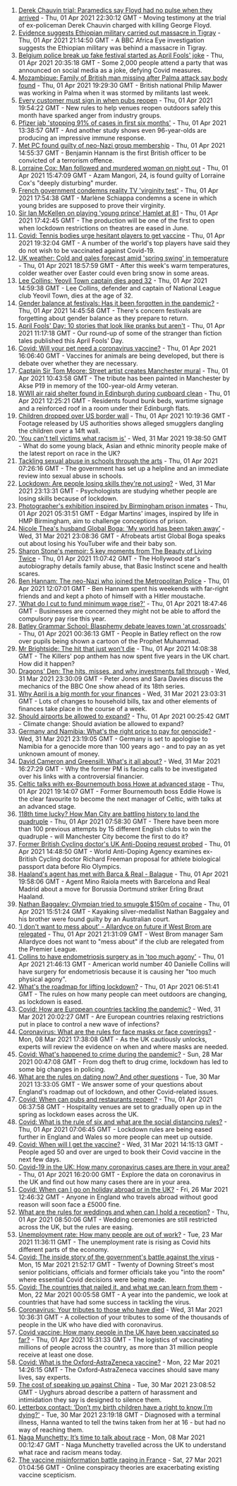 1. [Derek Chauvin trial: Paramedics say Floyd had no pulse when they arrived](https://www.bbc.co.uk/news/world-us-canada-56606418) - Thu, 01 Apr 2021 22:30:12 GMT - Moving testimony at the trial of ex-policeman Derek Chauvin charged with killing George Floyd.
2. [Evidence suggests Ethiopian military carried out massacre in Tigray](https://www.bbc.co.uk/news/world-africa-56603022) - Thu, 01 Apr 2021 21:14:50 GMT - A BBC Africa Eye investigation suggests the Ethiopian military was behind a massacre in Tigray.
3. [Belgium police break up fake festival started as April Fools' joke](https://www.bbc.co.uk/news/world-europe-56606420) - Thu, 01 Apr 2021 20:35:18 GMT - Some 2,000 people attend a party that was announced on social media as a joke, defying Covid measures.
4. [Mozambique: Family of British man missing after Palma attack say body found](https://www.bbc.co.uk/news/uk-56610692) - Thu, 01 Apr 2021 19:29:30 GMT - British national Philip Mawer was working in Palma when it was stormed by militants last week.
5. [Every customer must sign in when pubs reopen](https://www.bbc.co.uk/news/business-56608632) - Thu, 01 Apr 2021 19:54:22 GMT - New rules to help venues reopen outdoors safely this month have sparked anger from industry groups.
6. [Pfizer jab 'stopping 91% of cases in first six months'](https://www.bbc.co.uk/news/health-56011982) - Thu, 01 Apr 2021 13:38:57 GMT - And another study shows even 96-year-olds are producing an impressive immune response.
7. [Met PC found guilty of neo-Nazi group membership](https://www.bbc.co.uk/news/uk-england-london-56604470) - Thu, 01 Apr 2021 14:55:37 GMT - Benjamin Hannam is the first British officer to be convicted of a terrorism offence.
8. [Lorraine Cox: Man followed and murdered woman on night out](https://www.bbc.co.uk/news/uk-england-devon-56569863) - Thu, 01 Apr 2021 15:47:09 GMT - Azam Mangori, 24, is found guilty of Lorraine Cox's "deeply disturbing" murder.
9. [French government condemns reality TV 'virginity test'](https://www.bbc.co.uk/news/world-europe-56600958) - Thu, 01 Apr 2021 17:54:38 GMT - Marlène Schiappa condemns a scene in which young brides are supposed to prove their virginity.
10. [Sir Ian McKellen on playing 'young prince' Hamlet at 81](https://www.bbc.co.uk/news/entertainment-arts-56603315) - Thu, 01 Apr 2021 17:42:45 GMT - The production will be one of the first to open when lockdown restrictions on theatres are eased in June.
11. [Covid: Tennis bodies urge hesitant players to get vaccine](https://www.bbc.co.uk/news/world-56610522) - Thu, 01 Apr 2021 19:32:04 GMT - A number of the world's top players have said they do not wish to be vaccinated against Covid-19.
12. [UK weather: Cold and gales forecast amid 'spring swing' in temperature](https://www.bbc.co.uk/news/uk-56606817) - Thu, 01 Apr 2021 18:57:59 GMT - After this week's warm temperatures, colder weather over Easter could even bring snow in some areas.
13. [Lee Collins: Yeovil Town captain dies aged 32](https://www.bbc.co.uk/sport/football/56604703) - Thu, 01 Apr 2021 14:59:38 GMT - Lee Collins, defender and captain of National League club Yeovil Town, dies at the age of 32.
14. [Gender balance at festivals: Has it been forgotten in the pandemic?](https://www.bbc.co.uk/news/newsbeat-56591249) - Thu, 01 Apr 2021 14:45:58 GMT - There's concern festivals are forgetting about gender balance as they prepare to return.
15. [April Fools' Day: 10 stories that look like pranks but aren't](https://www.bbc.co.uk/news/uk-56597184) - Thu, 01 Apr 2021 11:17:18 GMT - Our round-up of some of the stranger than fiction tales published this April Fools' Day.
16. [Covid: Will your pet need a coronavirus vaccine?](https://www.bbc.co.uk/news/world-56602311) - Thu, 01 Apr 2021 16:06:40 GMT - Vaccines for animals are being developed, but there is debate over whether they are necessary.
17. [Captain Sir Tom Moore: Street artist creates Manchester mural](https://www.bbc.co.uk/news/uk-england-manchester-56601196) - Thu, 01 Apr 2021 10:43:58 GMT - The tribute has been painted in Manchester by Akse P19 in memory of the 100-year-old Army veteran.
18. [WWII air raid shelter found in Edinburgh during cupboard clean](https://www.bbc.co.uk/news/uk-scotland-edinburgh-east-fife-56604486) - Thu, 01 Apr 2021 12:25:21 GMT - Residents found bunk beds, wartime signage and a reinforced roof in a room under their Edinburgh flats.
19. [Children dropped over US border wall](https://www.bbc.co.uk/news/world-us-canada-56603312) - Thu, 01 Apr 2021 10:19:36 GMT - Footage released by US authorities shows alleged smugglers dangling the children over a 14ft wall.
20. ['You can't tell victims what racism is'](https://www.bbc.co.uk/news/uk-56595883) - Wed, 31 Mar 2021 19:38:50 GMT - What do some young black, Asian and ethnic minority people make of the latest report on race in the UK?
21. [Tackling sexual abuse in schools through the arts](https://www.bbc.co.uk/news/education-56597853) - Thu, 01 Apr 2021 07:26:16 GMT - The government has set up a helpline and an immediate review into sexual abuse in schools.
22. [Lockdown: Are people losing skills they're not using?](https://www.bbc.co.uk/news/education-56592099) - Wed, 31 Mar 2021 23:13:31 GMT - Psychologists are studying whether people are losing skills because of lockdown.
23. [Photographer's exhibition inspired by Birmingham prison inmates](https://www.bbc.co.uk/news/uk-england-birmingham-56089541) - Thu, 01 Apr 2021 05:31:51 GMT - Edgar Martins' images, inspired by life in HMP Birmingham, aim to challenge conceptions of prison.
24. [Nicole Thea's husband Global Boga: 'My world has been taken away’](https://www.bbc.co.uk/news/newsbeat-56594760) - Wed, 31 Mar 2021 23:08:36 GMT - Afrobeats artist Global Boga speaks out about losing his YouTuber wife and their baby son.
25. [Sharon Stone's memoir: 5 key moments from The Beauty of Living Twice](https://www.bbc.co.uk/news/entertainment-arts-56587796) - Thu, 01 Apr 2021 11:07:42 GMT - The Hollywood star's autobiography details family abuse, that Basic Instinct scene and health scares.
26. [Ben Hannam: The neo-Nazi who joined the Metropolitan Police](https://www.bbc.co.uk/news/uk-56414713) - Thu, 01 Apr 2021 12:07:01 GMT - Ben Hannam spent his weekends with far-right friends and and kept a photo of himself with a Hitler moustache.
27. ['What do I cut to fund minimum wage rise?'](https://www.bbc.co.uk/news/business-56608635) - Thu, 01 Apr 2021 18:47:46 GMT - Businesses are concerned they might not be able to afford the compulsory pay rise this year.
28. [Batley Grammar School: Blasphemy debate leaves town 'at crossroads'](https://www.bbc.co.uk/news/uk-england-leeds-56590417) - Thu, 01 Apr 2021 00:36:13 GMT - People in Batley reflect on the row over pupils being shown a cartoon of the Prophet Muhammad.
29. [Mr Brightside: The hit that just won't die](https://www.bbc.co.uk/news/entertainment-arts-56601090) - Thu, 01 Apr 2021 14:08:38 GMT - The Killers' pop anthem has now spent five years in the UK chart. How did it happen?
30. [Dragons' Den: The hits, misses, and why investments fall through](https://www.bbc.co.uk/news/entertainment-arts-56482374) - Wed, 31 Mar 2021 23:30:09 GMT - Peter Jones and Sara Davies discuss the mechanics of the BBC One show ahead of its 18th series.
31. [Why April is a big month for your finances](https://www.bbc.co.uk/news/business-56576295) - Wed, 31 Mar 2021 23:03:31 GMT - Lots of changes to household bills, tax and other elements of finances take place in the course of a week.
32. [Should airports be allowed to expand?](https://www.bbc.co.uk/news/science-environment-56567182) - Thu, 01 Apr 2021 00:25:42 GMT - Climate change: Should aviation be allowed to expand?
33. [Germany and Namibia: What's the right price to pay for genocide?](https://www.bbc.co.uk/news/stories-56583994) - Wed, 31 Mar 2021 23:19:05 GMT - Germany is set to apologise to Namibia for a genocide more than 100 years ago - and to pay an as yet unknown amount of money.
34. [David Cameron and Greensill: What's it all about?](https://www.bbc.co.uk/news/uk-politics-56578838) - Wed, 31 Mar 2021 16:27:29 GMT - Why the former PM is facing calls to be investigated over his links with a controversial financier.
35. [Celtic talks with ex-Bournemouth boss Howe at advanced stage](https://www.bbc.co.uk/sport/football/56606121) - Thu, 01 Apr 2021 19:14:07 GMT - Former Bournemouth boss Eddie Howe is the clear favourite to become the next manager of Celtic, with talks at an advanced stage.
36. [118th time lucky? How Man City are battling history to land the quadruple](https://www.bbc.co.uk/sport/football/56591844) - Thu, 01 Apr 2021 07:58:30 GMT - There have been more than 100 previous attempts by 15 different English clubs to win the quadruple - will Manchester City become the first to do it?
37. [Former British Cycling doctor's UK Anti-Doping request probed](https://www.bbc.co.uk/sport/cycling/56603585) - Thu, 01 Apr 2021 14:48:50 GMT - World Anti-Doping Agency examines ex-British Cycling doctor Richard Freeman proposal for athlete biological passport data before Rio Olympics.
38. [Haaland's agent has met with Barca & Real - Balague](https://www.bbc.co.uk/sport/football/56607216) - Thu, 01 Apr 2021 19:58:06 GMT - Agent Mino Raiola meets with Barcelona and Real Madrid about a move for Borussia Dortmund striker Erling Braut Haaland.
39. [Nathan Baggaley: Olympian tried to smuggle $150m of cocaine](https://www.bbc.co.uk/news/world-australia-56607790) - Thu, 01 Apr 2021 15:51:24 GMT - Kayaking silver-medallist Nathan Baggaley and his brother were found guilty by an Australian court.
40. ['I don't want to mess about' - Allardyce on future if West Brom are relegated](https://www.bbc.co.uk/sport/football/56610132) - Thu, 01 Apr 2021 21:31:09 GMT - West Brom manager Sam Allardyce does not want to "mess about" if the club are relegated from the Premier League.
41. [Collins to have endometriosis surgery as in 'too much agony'](https://www.bbc.co.uk/sport/tennis/56611116) - Thu, 01 Apr 2021 21:46:13 GMT - American world number 40 Danielle Collins will have surgery for endometriosis because it is causing her "too much physical agony".
42. [What's the roadmap for lifting lockdown?](https://www.bbc.co.uk/news/explainers-52530518) - Thu, 01 Apr 2021 06:51:41 GMT - The rules on how many people can meet outdoors are changing, as lockdown is eased.
43. [Covid: How are European countries tackling the pandemic?](https://www.bbc.co.uk/news/explainers-53640249) - Wed, 31 Mar 2021 20:02:27 GMT - Are European countries relaxing restrictions put in place to control a new wave of infections?
44. [Coronavirus: What are the rules for face masks or face coverings?](https://www.bbc.co.uk/news/health-51205344) - Mon, 08 Mar 2021 17:38:08 GMT - As the UK cautiously unlocks, experts will review the evidence on when and where masks are needed.
45. [Covid: What's happened to crime during the pandemic?](https://www.bbc.co.uk/news/56463680) - Sun, 28 Mar 2021 00:47:08 GMT - From dog theft to drug crime, lockdown has led to some big changes in policing.
46. [What are the rules on dating now? And other questions](https://www.bbc.co.uk/news/world-asia-china-51176409) - Tue, 30 Mar 2021 13:33:05 GMT - We answer some of your questions about England's roadmap out of lockdown, and other Covid-related issues.
47. [Covid: When can pubs and restaurants reopen?](https://www.bbc.co.uk/news/business-52977388) - Thu, 01 Apr 2021 06:37:58 GMT - Hospitality venues are set to gradually open up in the spring as lockdown eases across the UK.
48. [Covid: What is the rule of six and what are the social distancing rules?](https://www.bbc.co.uk/news/uk-51506729) - Thu, 01 Apr 2021 07:06:45 GMT - Lockdown rules are being eased further in England and Wales so more people can meet up outside.
49. [Covid: When will I get the vaccine?](https://www.bbc.co.uk/news/health-55045639) - Wed, 31 Mar 2021 14:15:13 GMT - People aged 50 and over are urged to book their Covid vaccine in the next few days.
50. [Covid-19 in the UK: How many coronavirus cases are there in your area?](https://www.bbc.co.uk/news/uk-51768274) - Thu, 01 Apr 2021 16:20:00 GMT - Explore the data on coronavirus in the UK and find out how many cases there are in your area.
51. [Covid: When can I go on holiday abroad or in the UK?](https://www.bbc.co.uk/news/explainers-52646738) - Fri, 26 Mar 2021 12:46:32 GMT - Anyone in England who travels abroad without good reason will soon face a £5000 fine.
52. [What are the rules for weddings and when can I hold a reception?](https://www.bbc.co.uk/news/explainers-52811509) - Thu, 01 Apr 2021 08:50:06 GMT - Wedding ceremonies are still restricted across the UK, but the rules are easing.
53. [Unemployment rate: How many people are out of work?](https://www.bbc.co.uk/news/business-52660591) - Tue, 23 Mar 2021 11:36:11 GMT - The unemployment rate is rising as Covid hits different parts of the economy.
54. [Covid: The inside story of the government's battle against the virus](https://www.bbc.co.uk/news/uk-politics-56361599) - Mon, 15 Mar 2021 21:52:17 GMT - Twenty of Downing Street's most senior politicians, officials and former officials take you "into the room" where essential Covid decisions were being made.
55. [Covid: The countries that nailed it, and what we can learn from them](https://www.bbc.co.uk/news/uk-56455030) - Mon, 22 Mar 2021 00:05:58 GMT - A year into the pandemic, we look at countries that have had some success in tackling the virus.
56. [Coronavirus: Your tributes to those who have died](https://www.bbc.co.uk/news/uk-52676411) - Wed, 31 Mar 2021 10:36:31 GMT - A collection of your tributes to some of the thousands of people in the UK who have died with coronavirus.
57. [Covid vaccine: How many people in the UK have been vaccinated so far?](https://www.bbc.co.uk/news/health-55274833) - Thu, 01 Apr 2021 16:31:33 GMT - The logistics of vaccinating millions of people across the country, as more than 31 million people receive at least one dose.
58. [Covid: What is the Oxford-AstraZeneca vaccine?](https://www.bbc.co.uk/news/health-55302595) - Mon, 22 Mar 2021 14:26:15 GMT - The Oxford-AstraZeneca vaccines should save many lives, say experts.
59. [The cost of speaking up against China](https://www.bbc.co.uk/news/world-asia-china-56563449) - Tue, 30 Mar 2021 23:08:52 GMT - Uyghurs abroad describe a pattern of harassment and intimidation they say is designed to silence them.
60. [Letterbox contact: ‘Don’t my birth children have a right to know I’m dying?'](https://www.bbc.co.uk/news/stories-56576285) - Tue, 30 Mar 2021 23:19:18 GMT - Diagnosed with a terminal illness, Hanna wanted to tell the twins taken from her at 16 - but had no way of reaching them.
61. [Naga Munchetty: It’s time to talk about race](https://www.bbc.co.uk/news/stories-56253480) - Mon, 08 Mar 2021 00:12:47 GMT - Naga Munchetty travelled across the UK to understand what race and racism means today.
62. [The vaccine misinformation battle raging in France](https://www.bbc.co.uk/news/blogs-trending-56526265) - Sat, 27 Mar 2021 01:04:56 GMT - Online conspiracy theories are exacerbating existing vaccine scepticism.
